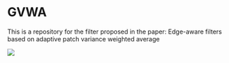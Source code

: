 # GVWA

This is a repository for the filter proposed in the paper: Edge-aware filters based on adaptive patch variance weighted average

![](https://github.com/fergaletto/GVWA/peppers_result.png)
